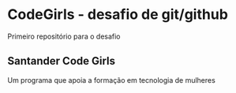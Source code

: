 # CodeGirls - desafio de git/github
Primeiro repositório para o desafio 

## Santander Code Girls
Um programa que apoia a formação em tecnologia de mulheres

